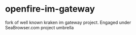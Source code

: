 openfire-im-gateway
===================

fork of well known kraken im gateway project. Engaged under SeaBrowser.com project umbrella
